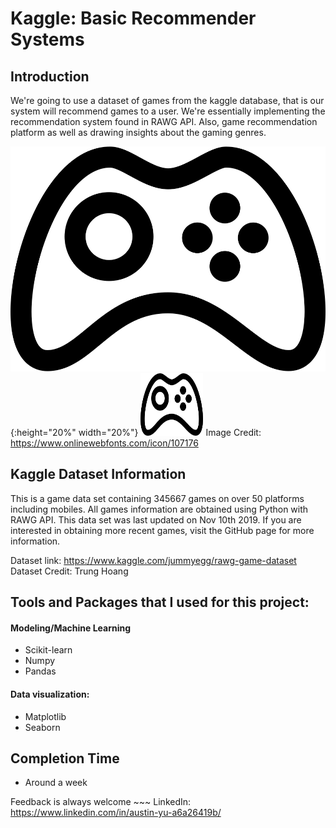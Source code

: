 # Kaggle: Basic Recommender Systems

## Introduction
We're going to use a dataset of games from the kaggle database, that is our system will recommend games to a user. We're essentially implementing the recommendation system found in RAWG API. Also, game recommendation platform as well as drawing insights about the gaming genres.
 
 
 ![images](img_107176){:height="20%" width="20%"}
 <img src="img_107176" width="100" height="100">
 Image Credit: https://www.onlinewebfonts.com/icon/107176
 
 
## Kaggle Dataset Information

This is a game data set containing 345667 games on over 50 platforms including mobiles. All games information are obtained using Python with RAWG API. This data set was last updated on Nov 10th 2019. If you are interested in obtaining more recent games, visit the GitHub page for more information.

Dataset link: https://www.kaggle.com/jummyegg/rawg-game-dataset
Dataset Credit: Trung Hoang

## Tools and Packages that I used for this project:

#### Modeling/Machine Learning
* Scikit-learn
* Numpy
* Pandas

#### Data visualization:
* Matplotlib
* Seaborn

## Completion Time
* Around a week 

Feedback is always welcome ~~~
LinkedIn: https://www.linkedin.com/in/austin-yu-a6a26419b/
